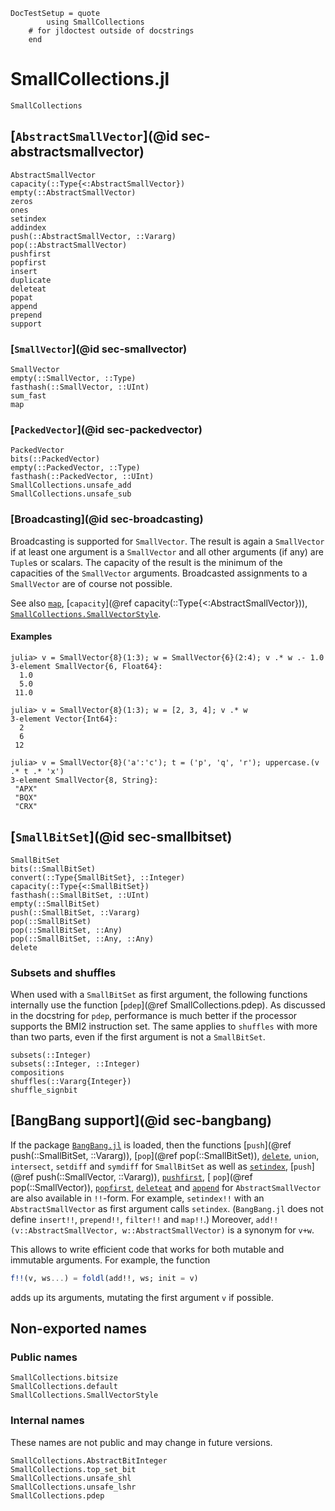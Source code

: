 ```@meta
DocTestSetup = quote
        using SmallCollections
    # for jldoctest outside of docstrings
    end
```

# SmallCollections.jl

```@docs
SmallCollections
```

## [`AbstractSmallVector`](@id sec-abstractsmallvector)

```@docs
AbstractSmallVector
capacity(::Type{<:AbstractSmallVector})
empty(::AbstractSmallVector)
zeros
ones
setindex
addindex
push(::AbstractSmallVector, ::Vararg)
pop(::AbstractSmallVector)
pushfirst
popfirst
insert
duplicate
deleteat
popat
append
prepend
support
```

### [`SmallVector`](@id sec-smallvector)

```@docs
SmallVector
empty(::SmallVector, ::Type)
fasthash(::SmallVector, ::UInt)
sum_fast
map
```

### [`PackedVector`](@id sec-packedvector)

```@docs
PackedVector
bits(::PackedVector)
empty(::PackedVector, ::Type)
fasthash(::PackedVector, ::UInt)
SmallCollections.unsafe_add
SmallCollections.unsafe_sub
```

### [Broadcasting](@id sec-broadcasting)

Broadcasting is supported for `SmallVector`. The result is again a `SmallVector`
if at least one argument is a `SmallVector` and all other arguments (if any) are
`Tuple`s or scalars. The capacity of the result is the minimum of the capacities
of the `SmallVector` arguments. Broadcasted assignments to a `SmallVector` are
of course not possible.

See also [`map`](@ref), [`capacity`](@ref capacity(::Type{<:AbstractSmallVector})),
[`SmallCollections.SmallVectorStyle`](@ref).

#### Examples
```jldoctest
julia> v = SmallVector{8}(1:3); w = SmallVector{6}(2:4); v .* w .- 1.0
3-element SmallVector{6, Float64}:
  1.0
  5.0
 11.0

julia> v = SmallVector{8}(1:3); w = [2, 3, 4]; v .* w
3-element Vector{Int64}:
  2
  6
 12

julia> v = SmallVector{8}('a':'c'); t = ('p', 'q', 'r'); uppercase.(v .* t .* 'x')
3-element SmallVector{8, String}:
 "APX"
 "BQX"
 "CRX"
```

## [`SmallBitSet`](@id sec-smallbitset)

```@docs
SmallBitSet
bits(::SmallBitSet)
convert(::Type{SmallBitSet}, ::Integer)
capacity(::Type{<:SmallBitSet})
fasthash(::SmallBitSet, ::UInt)
empty(::SmallBitSet)
push(::SmallBitSet, ::Vararg)
pop(::SmallBitSet)
pop(::SmallBitSet, ::Any)
pop(::SmallBitSet, ::Any, ::Any)
delete
```

### Subsets and shuffles

When used with a `SmallBitSet` as first argument, the following functions internally use
the function [`pdep`](@ref SmallCollections.pdep).
As discussed in the docstring for `pdep`, performance is much better if the processor supports the BMI2 instruction set.
The same applies to `shuffles` with more than two parts, even if the first argument is not a `SmallBitSet`.

```@docs
subsets(::Integer)
subsets(::Integer, ::Integer)
compositions
shuffles(::Vararg{Integer})
shuffle_signbit
```

## [BangBang support](@id sec-bangbang)

If the package [`BangBang.jl`](https://github.com/JuliaFolds2/BangBang.jl)
is loaded, then the functions
[`push`](@ref push(::SmallBitSet, ::Vararg)),
[`pop`](@ref pop(::SmallBitSet)),
[`delete`](@ref),
`union`,
`intersect`,
`setdiff` and
`symdiff`
for `SmallBitSet` as well as
[`setindex`](@ref),
[`push`](@ref push(::SmallVector, ::Vararg)),
[`pushfirst`](@ref),
[ `pop`](@ref pop(::SmallVector)),
[`popfirst`](@ref),
[`deleteat`](@ref) and
[`append`](@ref)
for `AbstractSmallVector`
are also available in `!!`-form.
For example, `setindex!!` with an `AbstractSmallVector` as first argument calls `setindex`.
(`BangBang.jl` does not define `insert!!`, `prepend!!`, `filter!!` and `map!!`.)
Moreover, `add!!(v::AbstractSmallVector, w::AbstractSmallVector)` is a synonym for `v+w`.

This allows to write efficient code that works for both mutable and immutable arguments.
For example, the function
```julia
f!!(v, ws...) = foldl(add!!, ws; init = v)
```
adds up its arguments, mutating the first argument `v` if possible.

## Non-exported names

### Public names

```@docs
SmallCollections.bitsize
SmallCollections.default
SmallCollections.SmallVectorStyle
```

### Internal names

These names are not public and may change in future versions.

```@docs
SmallCollections.AbstractBitInteger
SmallCollections.top_set_bit
SmallCollections.unsafe_shl
SmallCollections.unsafe_lshr
SmallCollections.pdep
```
